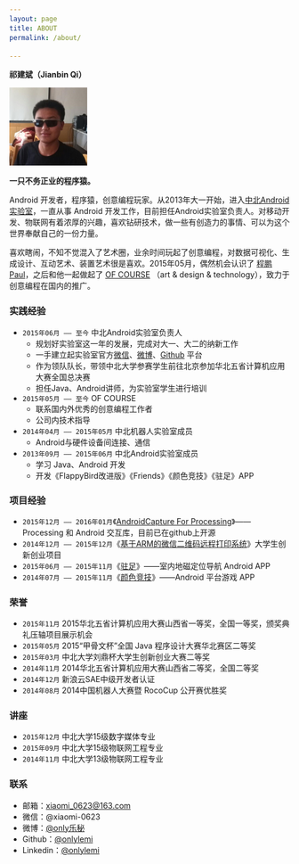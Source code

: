 ```yaml
---
layout: page
title: ABOUT
permalink: /about/

---
```


**祁建斌（Jianbin Qi）**

![MyPhoto](https://raw.githubusercontent.com/onlylemi/onlylemi.github.io/master/assets/images/logo1.png)

**一只不务正业的程序猿。**

Android 开发者，程序猿，创意编程玩家。从2013年大一开始，进入[中北Android实验室](https://github.com/android-nuc)，一直从事 Android 开发工作，目前担任Android实验室负责人。对移动开发、物联网有着浓厚的兴趣，喜欢钻研技术，做一些有创造力的事情、可以为这个世界奉献自己的一份力量。

喜欢瞎闹，不知不觉混入了艺术圈，业余时间玩起了创意编程，对数据可视化、生成设计、互动艺术、装置艺术很是喜欢。2015年05月，偶然机会认识了 [程鹏Paul](https://www.linkedin.com/in/peng-cheng-3890b361/zh-cn)，之后和他一起做起了 [OF COURSE](http://www.ofcourse.io) （art & design & technology），致力于创意编程在国内的推广。

### 实践经验 

* `2015年06月 —— 至今` 中北Android实验室负责人
  * 规划好实验室这一年的发展，完成对大一、大二的纳新工作
  * 一手建立起实验室官方[微信](http://weixin.sogou.com/gzh?openid=oIWsFt7gdVp6eUKEfncHhRGiJNTY&ext=0rtEYLQriOMzgMDCwMjqKpLrqwiFfRwwgA9qhhNm8LIohMbTgUmZUkKe4boi0To9)、[微博](http://weibo.com/nuc4android)、[Github](https://github.com/android-nuc) 平台
  * 作为领队队长，带领中北大学参赛学生前往北京参加华北五省计算机应用大赛全国总决赛
  * 担任Java、Android讲师，为实验室学生进行培训
* `2015年05月 —— 至今` OF COURSE
  * 联系国内外优秀的创意编程工作者
  * 公司内技术指导
* `2014年04月 —— 2015年05月` 中北机器人实验室成员
  * Android与硬件设备间连接、通信
* `2013年09月 —— 2015年06月` 中北Android实验室成员
  * 学习 Java、Android 开发
  * 开发《FlappyBird改进版》《Friends》《颜色竞技》《驻足》APP

### 项目经验

* `2015年12月 —— 2016年01月`《[AndroidCapture For Processing](https://onlylemi.github.io/projects/processing-android-capture/)》——Processing 和 Android 交互库，目前已在github上开源
* `2014年12月 —— 2015年12月`《[基于ARM的微信二维码远程打印系统](https://onlylemi.github.io/projects/wechat-printer-apm/)》大学生创新创业项目
* `2015年06月 —— 2015年11月`《[驻足](https://onlylemi.github.io/projects/android-indoor/)》——室内地磁定位导航 Android APP
* `2014年07月 —— 2015年11月`《[颜色竞技](https://onlylemi.github.io/projects/android-color-game/)》——Android 平台游戏 APP

### 荣誉

* `2015年11月` 2015华北五省计算机应用大赛山西省一等奖，全国一等奖，颁奖典礼压轴项目展示机会
* `2015年05月` 2015“甲骨文杯”全国 Java 程序设计大赛华北赛区二等奖
* `2015年03月` 中北大学刘鼎杯大学生创新创业大赛二等奖
* `2014年11月` 2014华北五省计算机应用大赛山西省二等奖，全国二等奖
* `2014年12月` 新浪云SAE中级开发者认证
* `2014年08月` 2014中国机器人大赛暨 RocoCup 公开赛优胜奖

### 讲座

* `2015年12月` 中北大学15级数字媒体专业
* `2015年09月` 中北大学15级物联网工程专业
* `2014年11月` 中北大学13级物联网工程专业

### 联系

* 邮箱：xiaomi_0623@163.com
* 微信：@xiaomi-0623
* 微博：[@only乐秘](http://weibo.com/xiaomi-0623)
* Github：[@onlylemi](https://github.com/onlylemi)
* Linkedin：[@onlylemi](https://www.linkedin.com/in/onlylemi)